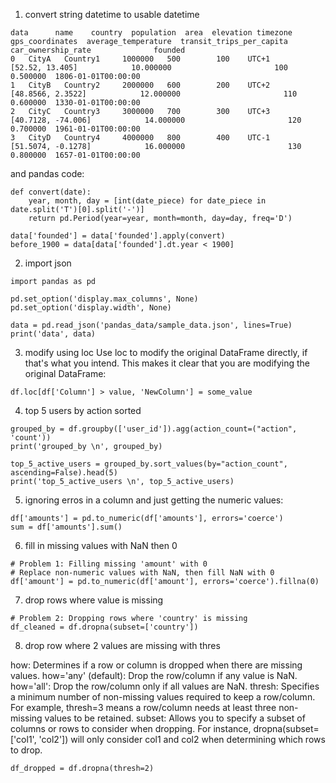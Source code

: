 1. convert string datetime to usable datetime
```
data      name    country  population  area  elevation timezone                            gps_coordinates  average_temperature  transit_trips_per_capita  car_ownership_rate              founded
0   CityA   Country1     1000000   500        100    UTC+1                            [52.52, 13.405]            10.000000                       100            0.500000  1806-01-01T00:00:00
1   CityB   Country2     2000000   600        200    UTC+2                          [48.8566, 2.3522]            12.000000                       110            0.600000  1330-01-01T00:00:00
2   CityC   Country3     3000000   700        300    UTC+3                         [40.7128, -74.006]            14.000000                       120            0.700000  1961-01-01T00:00:00
3   CityD   Country4     4000000   800        400    UTC-1                         [51.5074, -0.1278]            16.000000                       130            0.800000  1657-01-01T00:00:00
```

and pandas code:

```python3
def convert(date):
    year, month, day = [int(date_piece) for date_piece in date.split('T')[0].split('-')]
    return pd.Period(year=year, month=month, day=day, freq='D')

data['founded'] = data['founded'].apply(convert)
before_1900 = data[data['founded'].dt.year < 1900]
```

2. import json

```python3
import pandas as pd

pd.set_option('display.max_columns', None)
pd.set_option('display.width', None)

data = pd.read_json('pandas_data/sample_data.json', lines=True)
print('data', data)
```


3. modify using loc
Use loc to modify the original DataFrame directly, if that's what you intend. This makes it clear that you are modifying the original DataFrame:
```
df.loc[df['Column'] > value, 'NewColumn'] = some_value
```


4. top 5 users by action sorted
```python3
grouped_by = df.groupby(['user_id']).agg(action_count=("action", 'count'))
print('grouped_by \n', grouped_by)

top_5_active_users = grouped_by.sort_values(by="action_count", ascending=False).head(5)
print('top_5_active_users \n', top_5_active_users)
```

5. ignoring erros in a column and just getting the numeric values:

```python3
df['amounts'] = pd.to_numeric(df['amounts'], errors='coerce')
sum = df['amounts'].sum()
```

6. fill in missing values with NaN then 0
```python3
# Problem 1: Filling missing 'amount' with 0
# Replace non-numeric values with NaN, then fill NaN with 0
df['amount'] = pd.to_numeric(df['amount'], errors='coerce').fillna(0)
```

7. drop rows where value is missing

```python3
# Problem 2: Dropping rows where 'country' is missing
df_cleaned = df.dropna(subset=['country'])
```

8. drop row where 2 values are missing with thres

how: Determines if a row or column is dropped when there are missing values.
how='any' (default): Drop the row/column if any value is NaN.
how='all': Drop the row/column only if all values are NaN.
thresh: Specifies a minimum number of non-missing values required to keep a row/column. For example, thresh=3 means a row/column needs at least three non-missing values to be retained.
subset: Allows you to specify a subset of columns or rows to consider when dropping. For instance, dropna(subset=['col1', 'col2']) will only consider col1 and col2 when determining which rows to drop.

```python3
df_dropped = df.dropna(thresh=2)
```

